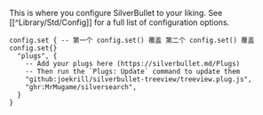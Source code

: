 This is where you configure SilverBullet to your liking. See [[^Library/Std/Config]] for a full list of configuration options.

```space-lua
config.set { -- 第一个 config.set() 覆盖 第二个 config.set() 覆盖 config.set{}
  "plugs", {
    -- Add your plugs here (https://silverbullet.md/Plugs)
    -- Then run the `Plugs: Update` command to update them
    "github:joekrill/silverbullet-treeview/treeview.plug.js",
    "ghr:MrMugame/silversearch",
  }
}
```
